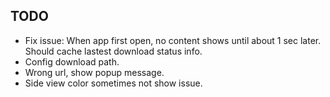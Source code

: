 TODO
------------

* Fix issue:  When app first open, no content shows until about 1 sec later. Should cache lastest download status info.
* Config download path.
* Wrong url, show popup message.
* Side view color sometimes not show issue.